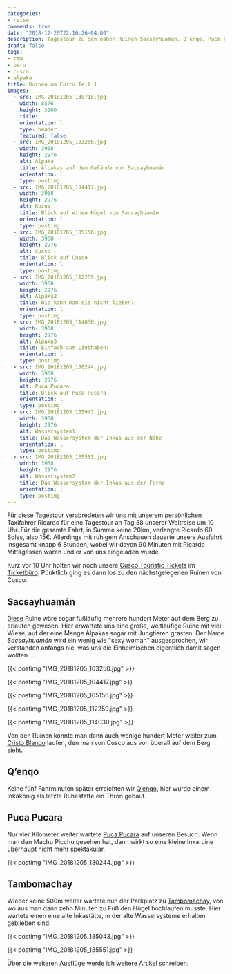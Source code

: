 ```yaml
---
categories:
- reise
comments: true
date: "2018-12-20T22:16:26-04:00"
description: Tagestour zu den nahen Ruinen Sacsayhuamán, Q’enqo, Puca Pucara und Tambomachay
draft: false
tags:
- rtw
- peru
- cusco
- alpaka
title: Ruinen um Cusco Teil 1
images:
  - src: IMG_20181205_130718.jpg
    width: 8576
    height: 3200
    title: 
    orientation: l
    type: header
    featured: false
  - src: IMG_20181205_103250.jpg
    width: 3968
    height: 2976
    alt: Alpaka
    title: Alpakas auf dem Gelände von Sacsayhuamán
    orientation: l
    type: postimg
  - src: IMG_20181205_104417.jpg
    width: 3968
    height: 2976
    alt: Ruine
    title: Blick auf einen Hügel von Sacsayhuamán
    orientation: l
    type: postimg
  - src: IMG_20181205_105156.jpg
    width: 3968
    height: 2976
    alt: Cusco
    title: Blick auf Cusco
    orientation: l
    type: postimg
  - src: IMG_20181205_112259.jpg
    width: 3968
    height: 2976
    alt: Alpaka2
    title: Wie kann man sie nicht lieben?
    orientation: l
    type: postimg
  - src: IMG_20181205_114030.jpg
    width: 3968
    height: 2976
    alt: Alpaka3
    title: Einfach zum Liebhaben!
    orientation: l
    type: postimg
  - src: IMG_20181205_130244.jpg
    width: 3968
    height: 2976
    alt: Puca Pucara
    title: Blick auf Puca Pucara
    orientation: l
    type: postimg
  - src: IMG_20181205_135043.jpg
    width: 3968
    height: 2976
    alt: Wassersystem1
    title: Das Wassersystem der Inkas aus der Nähe
    orientation: l
    type: postimg
  - src: IMG_20181205_135551.jpg
    width: 3968
    height: 2976
    alt: Wassersystem2
    title: Das Wassersystem der Inkas aus der Ferne
    orientation: l
    type: postimg
---
```


Für diese Tagestour verabredeten wir uns mit unserem persönlichen Taxifahrer Ricardo für eine Tagestour an Tag 38 unserer Weltreise um 10 Uhr. Für die gesamte Fahrt, in Summe keine 20km, verlangte Ricardo 60 Soles, also 15€. Allerdings mit ruhigem Anschauen dauerte unsere Ausfahrt insgesamt knapp 6 Stunden, wobei wir davon 90 Minuten mit Ricardo Mittagessen waren und er von uns eingeladen wurde.

Kurz vor 10 Uhr holten wir noch unsere [Cusco Touristic Tickets](https://www.cuscoperu.com/en/useful-information/touristic-tickets/cusco-touristic-ticket) im [Ticketbüro](https://goo.gl/maps/CPv4eh7XNKQ2). Pünktlich ging es dann los zu den nächstgelegenen Ruinen von Cusco.

## Sacsayhuamán

[Diese](https://goo.gl/maps/FefTKHWRwWz) Ruine wäre sogar fußläufig mehrere hundert Meter auf dem Berg zu erlaufen gewesen. Hier erwartete uns eine große, weitläufige Ruine mit viel Wiese, auf der eine Menge Alpakas sogar mit Jungtieren grasten. Der Name _Sacsayhuamán_ wird ein wenig wie "sexy woman" ausgesprochen, wir verstanden anfangs nie, was uns die Einheimischen eigentlich damit sagen wollten ...

{{< postimg "IMG_20181205_103250.jpg" >}}

{{< postimg "IMG_20181205_104417.jpg" >}}

{{< postimg "IMG_20181205_105156.jpg" >}}

{{< postimg "IMG_20181205_112259.jpg" >}}

{{< postimg "IMG_20181205_114030.jpg" >}}

Von den Ruinen konnte man dann auch wenige hundert Meter weiter zum [Cristo Blanco](https://goo.gl/maps/T9pxtF4EqbC2) laufen, den man von Cusco aus von überall auf dem Berg sieht.

## Q’enqo

Keine fünf Fahrminuten später erreichten wir [Q’enqo](https://goo.gl/maps/HGUMe4e3w9G2), hier wurde einem Inkakönig als letzte Ruhestätte ein Thron gebaut.

## Puca Pucara

Nur vier Kilometer weiter wartete [Puca Pucara](https://goo.gl/maps/S268LStGBMQ2) auf unseren Besuch. Wenn man den Machu Picchu gesehen hat, dann wirkt so eine kleine Inkaruine überhaupt nicht mehr spektakulär.

{{< postimg "IMG_20181205_130244.jpg" >}}

## Tambomachay

Wieder keine 500m weiter wartete nun der Parkplatz zu [Tambomachay](https://goo.gl/maps/v8hqXWVqqrG2), von wo aus man dann zehn Minuten zu Fuß den Hügel hochlaufen musste. Hier wartete einen eine alte Inkastätte, in der alte Wassersysteme erhalten geblieben sind.

{{< postimg "IMG_20181205_135043.jpg" >}}

{{< postimg "IMG_20181205_135551.jpg" >}}

Über die weiteren Ausflüge werde ich [weitere](/tags/cusco/) Artikel schreiben.
